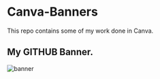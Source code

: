 # Canva-Banners
This repo contains some of my work done in Canva.

## My GITHUB Banner.
<img align="center" src="git_banner.mp4" alt="banner">
